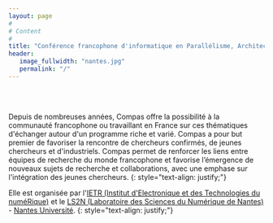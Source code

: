 ```yaml
---
layout: page
#
# Content
#
title: "Conférence francophone d'informatique en Parallélisme, Architecture et Système"
header:
   image_fullwidth: "nantes.jpg"
   permalink: "/"
---
```



<BR>&nbsp;<BR>

Depuis de nombreuses années, Compas offre la possibilité à la communauté francophone ou travaillant en France sur ces 
thématiques d'échanger autour d'un programme riche et varié. Compas a pour but premier de favoriser la rencontre de 
chercheurs confirmés, de jeunes chercheurs et d'industriels. Compas permet de renforcer les liens entre équipes de 
recherche du monde francophone et favorise l’émergence de nouveaux sujets de recherche et collaborations, avec une 
emphase sur l'intégration des jeunes chercheurs.
{: style="text-align: justify;"}

Elle est organisée par l'[IETR (Institut d'Electronique et des Technologies du numéRique)](https://www.ietr.fr) et le [LS2N (Laboratoire des Sciences du Numérique de Nantes)](https://www.ls2n.fr) - [Nantes Université](https://www.univ-nantes.fr).
{: style="text-align: justify;"}

